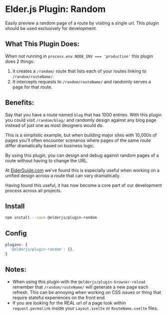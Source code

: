 # Elder.js Plugin: Random

Easily preview a random page of a route by visiting a single url. This plugin should be used exclusively for development.

## What This Plugin Does:

When not running in `process.env.NODE_ENV === 'production'` this plugin does 2 things:

1.  It creates a `/random/` route that lists each of your routes linking to `/random/routeName/`.
2.  It intercepts requests to `/random/routeName/` and randomly serves a page for that route.

## Benefits:

Say that you have a route named `blog` that has 1000 entries. With this plugin you could visit `/random/blog/` and randomly design against any blog page instead of just one as most designers would do.

This is a simplistic example, but when building major sites with 10,000s of pages you'll often encounter scenarios where pages of the same route differ dramatically based on business logic.

By using this plugin, you can design and debug against random pages of a route without having to change the URL.

At <a href="https://elderguide.com">ElderGuide.com</a> we've found this is especially useful when working on a unified design across a route that can vary dramatically.

Having found this useful, it has now become a core part of our development process across all projects.

## Install

```bash
npm install --save @elderjs/plugin-random
```

## Config

```javascript
plugins: {
  '@elderjs/plugin-random': {},
}
```

## Notes:

- When using this plugin with the `@elderjs/plugin-browser-reload` remember that `/random/routeName/` will generate a new page each refresh. This can be annoying when working on CSS issues or thing that require stateful experiences on the front end.
- If you are looking for the REAL url of a page look within `request.permalink` inside your `Layout.svelte` or `RouteName.svelte` files.
